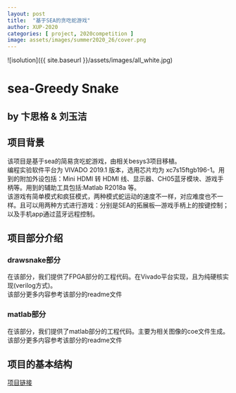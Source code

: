 ```yaml
---
layout: post
title:  "基于SEA的贪吃蛇游戏"
author: XUP-2020
categories: [ project, 2020competition ]
image: assets/images/summer2020_26/cover.png
---
```


![isolution]({{ site.baseurl }}/assets/images/all_white.jpg)


# **sea-Greedy Snake**

## **by&nbsp;卞思格 &amp;&nbsp;刘玉洁**

## 项目背景

该项目是基于sea的简易贪吃蛇游戏，由相关besys3项目移植。<br />
编程实验软件平台为 VIVADO 2019.1 版本，选用芯片均为 xc7s15ftgb196-1。用到的附加外设包括：Mini HDMI 转 HDMI 线、显示器、CH05蓝牙模块、游戏手柄等。用到的辅助工具包括:Matlab R2018a 等。<br />
该游戏有简单模式和疯狂模式，两种模式蛇运动的速度不一样，对应难度也不一样。且可以用两种方式进行游戏：分别是SEA的拓展板&mdash;游戏手柄上的按键控制；以及手机app通过蓝牙远程控制。

## 项目部分介绍

### drawsnake部分

在该部分，我们提供了FPGA部分的工程代码。在Vivado平台实现，且为纯硬核实现(verilog方式)。<br />
该部分更多内容参考该部分的readme文件

### matlab部分

在该部分，我们提供了matlab部分的工程代码。主要为相关图像的coe文件生成。<br />
该部分更多内容参考该部分的readme文件

## 项目的基本结构

[项目链接](https://github.com/xexewhy/sea-Greedy-Snake/blob/master/picture.png)
